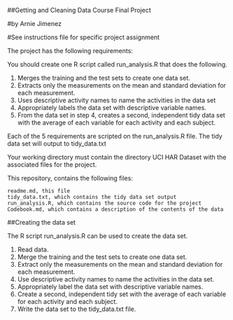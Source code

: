 
##Getting and Cleaning Data Course Final Project

#by Arnie Jimenez

#See instructions file for specific project assignment

The project has the following requirements:

You should create one R script called run_analysis.R that does the following.

1. Merges the training and the test sets to create one data set.
2. Extracts only the measurements on the mean and standard deviation for each measurement.
3. Uses descriptive activity names to name the activities in the data set
4. Appropriately labels the data set with descriptive variable names.
5. From the data set in step 4, creates a second, independent tidy data set with the average of each variable for each activity and each subject.

Each of the 5 requirements are scripted on the run_analysis.R file. The tidy data set will output to tidy_data.txt

Your working directory must contain the directory UCI HAR Dataset with the associated files for the project.

This repository, contains the following files:

    readme.md, this file
    tidy_data.txt, which contains the tidy data set output
    run_analysis.R, which contains the source code for the project
    Codebook.md, which contains a description of the contents of the data
    
##Creating the data set

The R script run_analysis.R can be used to create the data set.


1. Read data.
2. Merge the training and the test sets to create one data set.
3. Extract only the measurements on the mean and standard deviation for each measurement.
4. Use descriptive activity names to name the activities in the data set.
5. Appropriately label the data set with descriptive variable names.
6. Create a second, independent tidy set with the average of each variable for each activity and each subject.
7. Write the data set to the tidy_data.txt file.